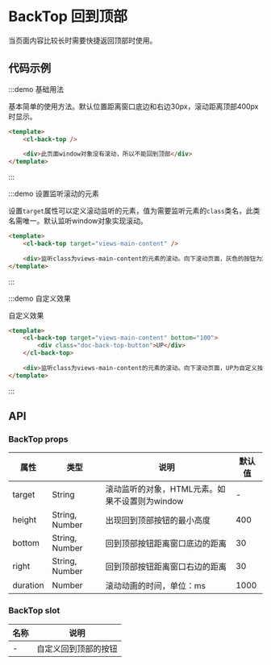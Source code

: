 # BackTop 回到顶部

当页面内容比较长时需要快捷返回顶部时使用。

## 代码示例


:::demo 基础用法

基本简单的使用方法。默认位置距离窗口底边和右边30px，滚动距离顶部400px时显示。

```html
<template>
    <cl-back-top />
    
    <div>此页面window对象没有滚动，所以不能回到顶部</div>
</template>
```
:::


:::demo 设置监听滚动的元素

设置`target`属性可以定义滚动监听的元素，值为需要监听元素的`class`类名，此类名需唯一。默认监听window对象实现滚动。

```html
<template>
    <cl-back-top target="views-main-content" />
        
    <div>监听class为views-main-content的元素的滚动。向下滚动页面，灰色的按钮为默认效果</div>
</template>
```
:::



:::demo 自定义效果

自定义效果

```html
<template>
    <cl-back-top target="views-main-content" bottom="100">
        <div class="doc-back-top-button">UP</div>
    </cl-back-top>
            
    <div>监听class为views-main-content的元素的滚动。向下滚动页面，UP为自定义按钮</div>
</template>
```
:::



## API

### BackTop props

| 属性 | 类型 | 说明 | 默认值 |
| ---- | ---- | ---- | ---- |
| target | String | 滚动监听的对象，HTML元素。如果不设置则为window | - |
| height | String, Number | 出现回到顶部按钮的最小高度 | 400 |
| bottom | String, Number | 回到顶部按钮距离窗口底边的距离 | 30 |
| right | String, Number | 回到顶部按钮距离窗口右边的距离 | 30 |
| duration | Number | 滚动动画的时间，单位：ms | 1000 |


### BackTop slot

| 名称 | 说明 |
| ---- | ---- |
| - | 自定义回到顶部的按钮 |

